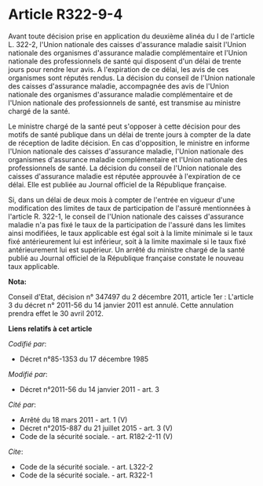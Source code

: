 # Article R322-9-4

Avant toute décision prise en application du deuxième alinéa du I de l'article L. 322-2, l'Union nationale des caisses
d'assurance maladie saisit l'Union nationale des organismes d'assurance maladie complémentaire et l'Union nationale des
professionnels de santé qui disposent d'un délai de trente jours pour rendre leur avis. A l'expiration de ce délai, les avis
de ces organismes sont réputés rendus. La décision du conseil de l'Union nationale des caisses d'assurance maladie,
accompagnée des avis de l'Union nationale des organismes d'assurance maladie complémentaire et de l'Union nationale des
professionnels de santé, est transmise au ministre chargé de la santé. 

Le ministre chargé de la santé peut s'opposer à cette décision pour des motifs de santé publique dans un délai de trente
jours à compter de la date de réception de ladite décision. En cas d'opposition, le ministre en informe l'Union nationale des
caisses d'assurance maladie, l'Union nationale des organismes d'assurance maladie complémentaire et l'Union nationale des
professionnels de santé. La décision du conseil de l'Union nationale des caisses d'assurance maladie est réputée approuvée à
l'expiration de ce délai. Elle est publiée au Journal officiel de la République française. 

Si, dans un délai de deux mois à compter de l'entrée en vigueur d'une modification des limites de taux de participation de
l'assuré mentionnées à l'article R. 322-1, le conseil de l'Union nationale des caisses d'assurance maladie n'a pas fixé le
taux de la participation de l'assuré dans les limites ainsi modifiées, le taux applicable est égal soit à la limite minimale
si le taux fixé antérieurement lui est inférieur, soit à la limite maximale si le taux fixé antérieurement lui est supérieur.
Un arrêté du ministre chargé de la santé publié au Journal officiel de la République française constate le nouveau taux
applicable.

**Nota:**

Conseil d'Etat, décision n° 347497 du 2 décembre 2011, article 1er :  L'article 3 du décret n° 2011-56 du 14 janvier 2011 est
annulé. Cette annulation prendra effet le 30 avril 2012.

**Liens relatifs à cet article**

_Codifié par_:

  - Décret n°85-1353 du 17 décembre 1985

_Modifié par_:

  - Décret n°2011-56 du 14 janvier 2011 - art. 3

_Cité par_:

  - Arrêté du 18 mars 2011 - art. 1 (V)
  - Décret n°2015-887 du 21 juillet 2015 - art. 3 (V)
  - Code de la sécurité sociale. - art. R182-2-11 (V)

_Cite_:

  - Code de la sécurité sociale. - art. L322-2
  - Code de la sécurité sociale. - art. R322-1
